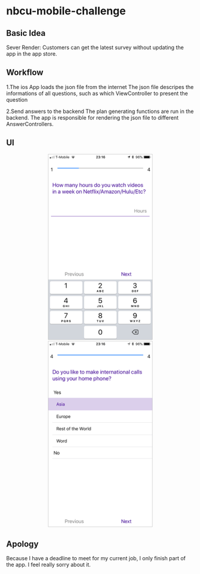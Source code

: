 # nbcu-mobile-challenge

## Basic Idea
Sever Render: Customers can get the latest survey without updating the app in the app store.

## Workflow
1.The ios App loads the json file from the internet
The json file descripes the informations of all questions, such as which ViewController to present the question

2.Send answers to the backend
The plan generating functions are run in the backend. The app is responsible for rendering the json file to different AnswerControllers. 

## UI
<p align="center">
  <img src="https://github.com/CranberryYam/nbcu-mobile-challenge/blob/master/Assets/IMG_04042.png" width="280">       
  <img src="https://github.com/CranberryYam/nbcu-mobile-challenge/blob/master/Assets/IMG_04052.png" width="280">
</p>

## Apology
Because I have a deadline to meet for my current job, I only finish part of the app. I feel really sorry about it.

 
